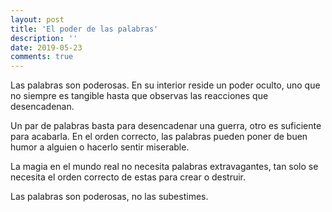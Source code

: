 ```yaml
---
layout: post
title: 'El poder de las palabras'
description: ''
date: 2019-05-23
comments: true
---
```


Las palabras son poderosas. En su interior reside un poder oculto, uno que no siempre es tangible hasta que observas las reacciones que desencadenan.

Un par de palabras basta para desencadenar una guerra, otro es suficiente para acabarla. En el orden correcto, las palabras pueden poner de buen humor a alguien o hacerlo sentir miserable.

La magia en el mundo real no necesita palabras extravagantes, tan solo se necesita el orden correcto de estas para crear o destruir.

Las palabras son poderosas, no las subestimes.
